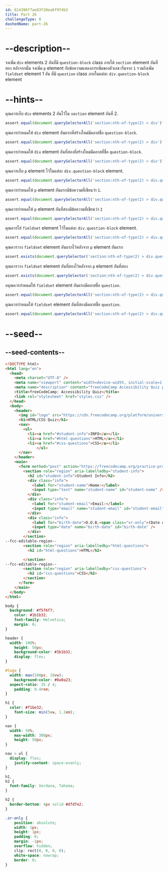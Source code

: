```yaml
---
id: 614396f7ae83f20ea6f9f4b3
title: Part 26
challengeType: 0
dashedName: part-26
---
```


# --description--

จงเพิ่ม `div` elements 2 อันที่มี `question-block` class ภายใต้ `section` element อันที่สอง
หลังจากนั้น จงเพิ่ม `p` element กับข้อความแสดงการเพิ่มของตัวเลข เริ่มจาก `1` รวมถึงเพิ่ม `fieldset` element 1 อัน ที่มี `question` class ภายในแต่ละ  `div.question-block` element

# --hints--

คุณควรเก็บ `div` elements  2 อันไว้ใน `section` element อันที่ 2.

```js
assert.equal(document.querySelectorAll('section:nth-of-type(2) > div')?.length, 2);
```

คุณควรกำหนดให้  `div` element อันแรกที่สร้างใหม่มีคลาสชื่อ  `question-block`.

```js
assert.equal(document.querySelectorAll('section:nth-of-type(2) > div')?.[0]?.className, 'question-block');
```

คุณควรกำหนดให้ `div` element อันที่สองที่สร้างใหม่มีคลาสที่ชื่อ `question-block`.

```js
assert.equal(document.querySelectorAll('section:nth-of-type(2) > div')?.[1]?.className, 'question-block');
```

คุณควรเก็บ  `p` element ไว้ในแต่ละ `div.question-block` element.

```js
assert.equal(document.querySelectorAll('section:nth-of-type(2) > div.question-block > p')?.length, 2);
```

คุณควรกำหนดให้ `p` element อันแรกมีข้อความที่เขียนว่า `1`.

```js
assert.equal(document.querySelectorAll('section:nth-of-type(2) > div.question-block > p')?.[0]?.textContent, '1');
```

คุณควรกำหนดให้ `p` element อันที่สองมีข้อความที่เขียนว่า `2`

```js
assert.equal(document.querySelectorAll('section:nth-of-type(2) > div.question-block > p')?.[1]?.textContent, '2');
```

คุณควรใส่ `fieldset` element ไว้ในแต่ละ `div.question-block` element.

```js
assert.equal(document.querySelectorAll('section:nth-of-type(2) > div.question-block > fieldset')?.length, 2);
```

คุณควรวาง `fieldset` element อันแรกไว้หลังจาก `p` element อันแรก

```js
assert.exists(document.querySelector('section:nth-of-type(2) > div.question-block > p + fieldset'));
```

คุณควรวาง `fieldset` element อันที่สองไว้หลังจาก `p` element อันที่สอง

```js
assert.exists(document.querySelector('section:nth-of-type(2) > div.question-block:nth-of-type(2) > p + fieldset'));
```

อคุณควรกำหนดให้ `fieldset` element อันแรกมีคลาสชื่อ `question`.

```js
assert.equal(document.querySelectorAll('section:nth-of-type(2) > div.question-block > fieldset')?.[0]?.className, 'question');
```

คุณควรกำหนดให้ `fieldset` element อันที่สองมีคลาสชื่อ `question`.

```js
assert.equal(document.querySelectorAll('section:nth-of-type(2) > div.question-block > fieldset')?.[1]?.className, 'question');
```

# --seed--

## --seed-contents--

```html
<!DOCTYPE html>
<html lang="en">
  <head>
    <meta charset="UTF-8" />
    <meta name="viewport" content="width=device-width, initial-scale=1.0" />
    <meta name="description" content="freeCodeCamp Accessibility Quiz practice project" />
    <title>freeCodeCamp: Accessibility Quiz</title>
    <link rel="stylesheet" href="styles.css" />
  </head>
  <body>
    <header>
      <img id="logo" src="https://cdn.freecodecamp.org/platform/universal/fcc_primary.svg">
      <h1>HTML/CSS Quiz</h1>
      <nav>
        <ul>
          <li><a href="#student-info">INFO</a></li>
          <li><a href="#html-questions">HTML</a></li>
          <li><a href="#css-questions">CSS</a></li>
			  </ul>
      </nav>
    </header>
    <main>
      <form method="post" action="https://freecodecamp.org/practice-project/accessibility-quiz">
        <section role="region" aria-labelledby="student-info">
          <h2 id="student-info">Student Info</h2>
          <div class="info">
            <label for="student-name">Name:</label>
            <input type="text" name="student-name" id="student-name" />
          </div>
          <div class="info">
            <label for="student-email">Email:</label>
            <input type="email" name="student-email" id="student-email" />
          </div>
          <div class="info">
            <label for="birth-date">D.O.B.<span class="sr-only">(Date of Birth)</span></label>
            <input type="date" name="birth-date" id="birth-date" />
          </div>
        </section>
--fcc-editable-region--
        <section role="region" aria-labelledby="html-questions">
          <h2 id="html-questions">HTML</h2>

        </section>
--fcc-editable-region--
        <section role="region" aria-labelledby="css-questions">
          <h2 id="css-questions">CSS</h2>
        </section>
      </form>
    </main>
  </body>
</html>

```

```css
body {
  background: #f5f6f7;
	color: #1b1b32;
	font-family: Helvetica;
	margin: 0;
}

header {
  width: 100%;
	height: 50px;
	background-color: #1b1b32;
	display: flex;
}

#logo {
  width: max(100px, 18vw);
	background-color: #0a0a23;
  aspect-ratio: 35 / 4;
	padding: 0.4rem;
}

h1 {
  color: #f1be32;
	font-size: min(5vw, 1.2em);
}

nav {
  width: 50%;
	max-width: 300px;
	height: 50px;
}

nav > ul {
  display: flex;
	justify-content: space-evenly;
}

h1,
h2 {
  font-family: Verdana, Tahoma;
}

h2 {
  border-bottom: 4px solid #dfdfe2;
}

.sr-only {
	position: absolute;
	width: 1px;
	height: 1px;
	padding: 0;
	margin: -1px;
	overflow: hidden;
	clip: rect(0, 0, 0, 0);
	white-space: nowrap;
	border: 0;
}

```
